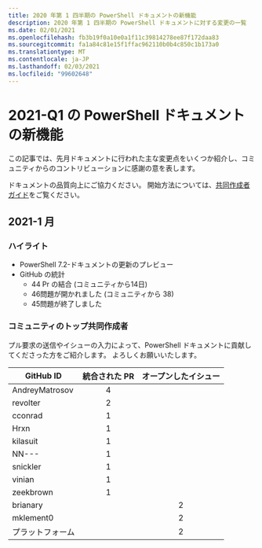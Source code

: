 ```yaml
---
title: 2020 年第 1 四半期の PowerShell ドキュメントの新機能
description: 2020 年第 1 四半期の PowerShell ドキュメントに対する変更の一覧
ms.date: 02/01/2021
ms.openlocfilehash: fb3b19f0a10e0a1f11c39814278ee87f172daa83
ms.sourcegitcommit: fa1a84c81e15f1ffac962110b0b4c850c1b173a0
ms.translationtype: MT
ms.contentlocale: ja-JP
ms.lasthandoff: 02/03/2021
ms.locfileid: "99602648"
---
```

# <a name="whats-new-in-powershell-docs-for-2021-q1"></a>2021-Q1 の PowerShell ドキュメントの新機能

この記事では、先月ドキュメントに行われた主な変更点をいくつか紹介し、コミュニティからのコントリビューションに感謝の意を表します。

ドキュメントの品質向上にご協力ください。 開始方法については、[共同作成者ガイド][contrib]をご覧ください。

## <a name="2021-january"></a>2021-1 月

### <a name="highlights"></a>ハイライト

- PowerShell 7.2-ドキュメントの更新のプレビュー
- GitHub の統計
  - 44 Pr の結合 (コミュニティから14日)
  - 46問題が開かれました (コミュニティから 38)
  - 45問題が終了しました

### <a name="top-community-contributors"></a>コミュニティのトップ共同作成者

プル要求の送信やイシューの入力によって、PowerShell ドキュメントに貢献してくださった方をご紹介します。 よろしくお願いいたします。

|   GitHub ID    | 統合された PR | オープンしたイシュー |
| -------------- | :--------: | :-----------: |
| AndreyMatrosov |     4      |               |
| revolter       |     2      |               |
| cconrad        |     1      |               |
| Hrxn           |     1      |               |
| kilasuit       |     1      |               |
| NN---          |     1      |               |
| snickler       |     1      |               |
| vinian         |     1      |               |
| zeekbrown      |     1      |               |
| brianary       |            |       2       |
| mklement0      |            |       2       |
| プラットフォーム     |            |       2       |

<!-- Link references -->
[contrib]: contributing/overview.md
